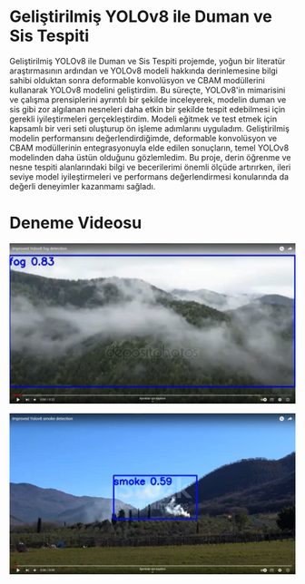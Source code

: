 # Geliştirilmiş YOLOv8 ile Duman ve Sis Tespiti
Geliştirilmiş YOLOv8 ile Duman ve Sis Tespiti projemde, yoğun bir literatür araştırmasının ardından ve YOLOv8 modeli hakkında derinlemesine bilgi sahibi olduktan sonra deformable konvolüsyon ve CBAM modüllerini kullanarak YOLOv8 modelini geliştirdim. Bu süreçte, YOLOv8'in mimarisini ve çalışma prensiplerini ayrıntılı bir şekilde inceleyerek, modelin duman ve sis gibi zor algılanan nesneleri daha etkin bir şekilde tespit edebilmesi için gerekli iyileştirmeleri gerçekleştirdim. Modeli eğitmek ve test etmek için kapsamlı bir veri seti oluşturup ön işleme adımlarını uyguladım. Geliştirilmiş modelin performansını değerlendirdiğimde, deformable konvolüsyon ve CBAM modüllerinin entegrasyonuyla elde edilen sonuçların, temel YOLOv8 modelinden daha üstün olduğunu gözlemledim. Bu proje, derin öğrenme ve nesne tespiti alanlarındaki bilgi ve becerilerimi önemli ölçüde artırırken, ileri seviye model iyileştirmeleri ve performans değerlendirmesi konularında da değerli deneyimler kazanmamı sağladı.
# Deneme Videosu

[![Video](https://github.com/VuralBayrakli/VuralBayrakli-Gelistirilmis-YOLOv8-ile-Duman-ve-Sis-Tespiti/blob/main/sis.png)](https://www.youtube.com/watch?v=5LWgInvF0U0)

[![Video](https://github.com/VuralBayrakli/VuralBayrakli-Gelistirilmis-YOLOv8-ile-Duman-ve-Sis-Tespiti/blob/main/smoke.png)](https://www.youtube.com/watch?v=iWkPI_ffYcY)

